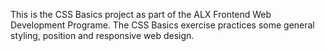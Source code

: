 This is the CSS Basics project as part of the ALX Frontend Web Development Programe. The CSS Basics exercise practices some general styling, position and responsive web design.
